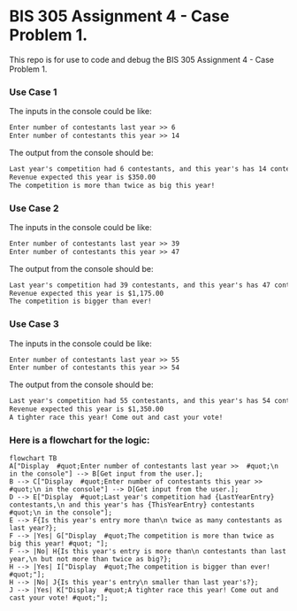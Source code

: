 # BIS 305 Assignment 4 - Case Problem 1.

This repo is for use to code and debug the BIS 305 Assignment 4 - Case Problem 1.

### Use Case 1

The inputs in the console could be like:
```html
Enter number of contestants last year >> 6
Enter number of contestants this year >> 14
```

The output from the console should be:
```html
Last year's competition had 6 contestants, and this year's has 14 contestants
Revenue expected this year is $350.00
The competition is more than twice as big this year!
```

### Use Case 2

The inputs in the console could be like:
```html
Enter number of contestants last year >> 39
Enter number of contestants this year >> 47
```

The output from the console should be:
```html
Last year's competition had 39 contestants, and this year's has 47 contestants
Revenue expected this year is $1,175.00
The competition is bigger than ever!
```

### Use Case 3

The inputs in the console could be like:
```html
Enter number of contestants last year >> 55
Enter number of contestants this year >> 54
```

The output from the console should be:
```html
Last year's competition had 55 contestants, and this year's has 54 contestants
Revenue expected this year is $1,350.00
A tighter race this year! Come out and cast your vote!
```

### Here is a flowchart for the logic:  
<!-- below from https://github.com/mermaid-js/mermaid -->
```mermaid
flowchart TB
A["Display  #quot;Enter number of contestants last year >>  #quot;\n in the console"] --> B[Get input from the user.];
B --> C["Display  #quot;Enter number of contestants this year >> #quot;\n in the console"] --> D[Get input from the user.];
D --> E["Display  #quot;Last year's competition had {LastYearEntry} contestants,\n and this year's has {ThisYearEntry} contestants #quot;\n in the console"];
E --> F{Is this year's entry more than\n twice as many contestants as last year?};
F --> |Yes| G["Display  #quot;The competition is more than twice as big this year! #quot; "];
F --> |No| H{Is this year's entry is more than\n contestants than last year,\n but not more than twice as big?};
H --> |Yes| I["Display  #quot;The competition is bigger than ever! #quot;"];
H --> |No| J{Is this year's entry\n smaller than last year's?};
J --> |Yes| K["Display  #quot;A tighter race this year! Come out and cast your vote! #quot;"];
```
